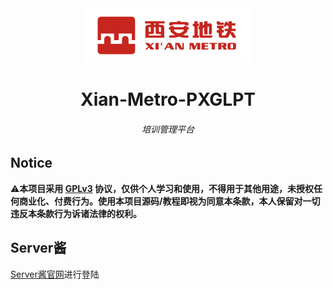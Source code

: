 <div align=center><img src="https://github.com/Coco-Zong2022/Xian-Metro-PXGLPT/blob/main/logo.png"/>
<h1>Xian-Metro-PXGLPT</h1>
<h6>培训管理平台</h6>
</div>

## Notice

⚠**本项目采用 [GPLv3](https://www.gnu.org/licenses/gpl-3.0.txt) 协议，仅供个人学习和使用，不得用于其他用途，未授权任何商业化、付费行为。使用本项目源码/教程即视为同意本条款，本人保留对一切违反本条款行为诉诸法律的权利。**

## Server酱

[Server酱官网](https://sct.ftqq.com/login)进行登陆

